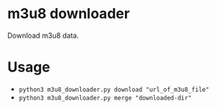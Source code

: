 # m3u8 downloader
Download m3u8 data.

# Usage
- `python3 m3u8_downloader.py download "url_of_m3u8_file"`
- `python3 m3u8_downloader.py merge "downloaded-dir"`
